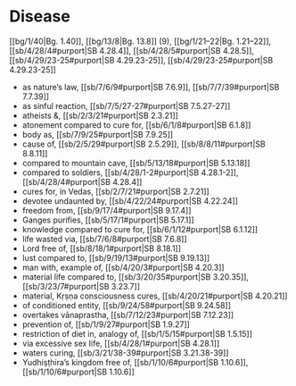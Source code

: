# Disease

[[bg/1/40|Bg. 1.40]], [[bg/13/8|Bg. 13.8]] (9), [[bg/1/21–22|Bg. 1.21–22]], [[sb/4/28/4#purport|SB 4.28.4]], [[sb/4/28/5#purport|SB 4.28.5]], [[sb/4/29/23-25#purport|SB 4.29.23-25]], [[sb/4/29/23-25#purport|SB 4.29.23-25]]

* as nature’s law, [[sb/7/6/9#purport|SB 7.6.9]], [[sb/7/7/39#purport|SB 7.7.39]]
* as sinful reaction, [[sb/7/5/27-27#purport|SB 7.5.27-27]]
* atheists &, [[sb/2/3/21#purport|SB 2.3.21]]
* atonement compared to cure for, [[sb/6/1/8#purport|SB 6.1.8]]
* body as, [[sb/7/9/25#purport|SB 7.9.25]]
* cause of, [[sb/2/5/29#purport|SB 2.5.29]], [[sb/8/8/11#purport|SB 8.8.11]]
* compared to mountain cave, [[sb/5/13/18#purport|SB 5.13.18]]
* compared to soldiers, [[sb/4/28/1-2#purport|SB 4.28.1-2]], [[sb/4/28/4#purport|SB 4.28.4]]
* cures for, in Vedas, [[sb/2/7/21#purport|SB 2.7.21]]
* devotee undaunted by, [[sb/4/22/24#purport|SB 4.22.24]]
* freedom from, [[sb/9/17/4#purport|SB 9.17.4]]
* Ganges purifies, [[sb/5/17/1#purport|SB 5.17.1]]
* knowledge compared to cure for, [[sb/6/1/12#purport|SB 6.1.12]]
* life wasted via, [[sb/7/6/8#purport|SB 7.6.8]]
* Lord free of, [[sb/8/18/1#purport|SB 8.18.1]]
* lust compared to, [[sb/9/19/13#purport|SB 9.19.13]]
* man with, example of, [[sb/4/20/3#purport|SB 4.20.3]]
* material life compared to, [[sb/3/20/35#purport|SB 3.20.35]], [[sb/3/23/7#purport|SB 3.23.7]]
* material, Kṛṣṇa consciousness cures, [[sb/4/20/21#purport|SB 4.20.21]]
* of conditioned entity, [[sb/9/24/58#purport|SB 9.24.58]]
* overtakes vānaprastha, [[sb/7/12/23#purport|SB 7.12.23]]
* prevention of, [[sb/1/9/27#purport|SB 1.9.27]]
* restriction of diet in, analogy of, [[sb/1/5/15#purport|SB 1.5.15]]
* via excessive sex life, [[sb/4/28/1#purport|SB 4.28.1]]
* waters curing, [[sb/3/21/38-39#purport|SB 3.21.38-39]]
* Yudhiṣṭhira’s kingdom free of, [[sb/1/10/6#purport|SB 1.10.6]], [[sb/1/10/6#purport|SB 1.10.6]]
